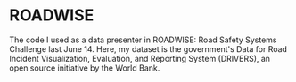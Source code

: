 # ROADWISE

The code I used as a data presenter in ROADWISE: Road Safety Systems Challenge last June 14. Here, my dataset is the government's Data for Road Incident Visualization, Evaluation, and Reporting System (DRIVERS), an open source initiative by the World Bank. 

